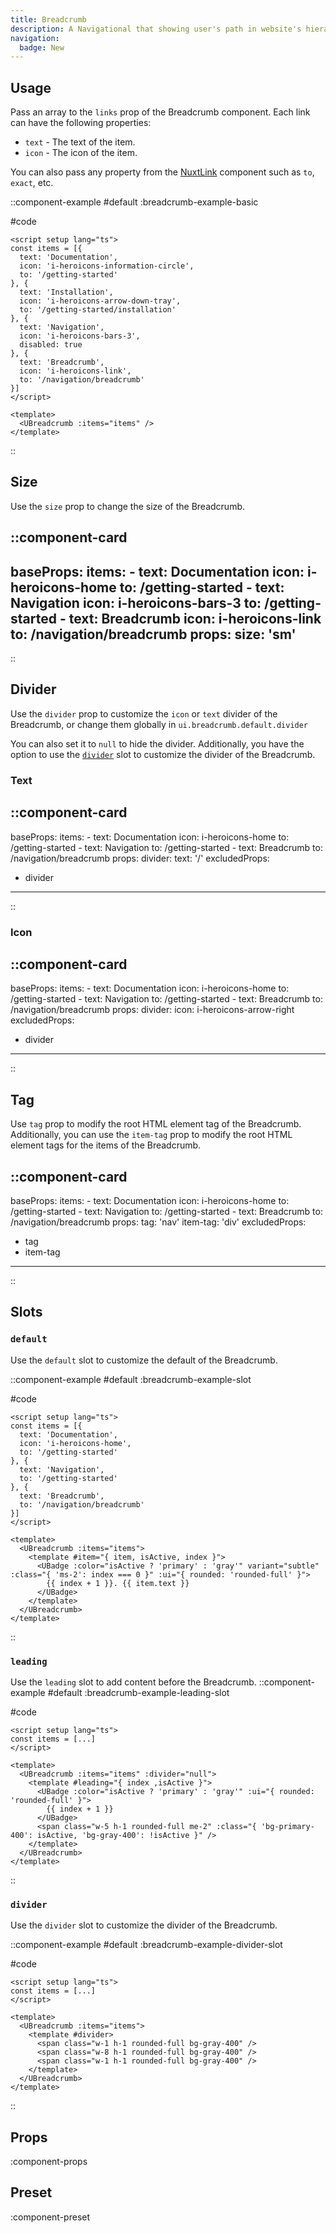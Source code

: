 ```yaml
---
title: Breadcrumb
description: A Navigational that showing user's path in website's hierarchical structure.
navigation:
  badge: New
---
```


## Usage

Pass an array to the `links` prop of the Breadcrumb component. Each link can have the following properties:

- `text` - The text of the item.
- `icon` - The icon of the item.

You can also pass any property from the [NuxtLink](https://nuxt.com/docs/api/components/nuxt-link#props) component such as `to`, `exact`, etc.

::component-example
#default
:breadcrumb-example-basic

#code 
```vue
<script setup lang="ts">
const items = [{
  text: 'Documentation',
  icon: 'i-heroicons-information-circle',
  to: '/getting-started'
}, {
  text: 'Installation',
  icon: 'i-heroicons-arrow-down-tray',
  to: '/getting-started/installation'
}, {
  text: 'Navigation',
  icon: 'i-heroicons-bars-3',
  disabled: true
}, {
  text: 'Breadcrumb',
  icon: 'i-heroicons-link',
  to: '/navigation/breadcrumb'
}]
</script>

<template>
  <UBreadcrumb :items="items" />
</template>
```
::

## Size

Use the `size` prop to change the size of the Breadcrumb.

::component-card
---
baseProps:
  items:
    - text: Documentation
      icon: i-heroicons-home
      to: /getting-started
    - text: Navigation
      icon: i-heroicons-bars-3
      to: /getting-started
    - text: Breadcrumb
      icon: i-heroicons-link
      to: /navigation/breadcrumb
props:
  size: 'sm'
---
::

## Divider

Use the `divider` prop to customize the `icon` or `text` divider of the Breadcrumb, or change them globally in `ui.breadcrumb.default.divider`

You can also set it to `null` to hide the divider. Additionally, you have the option to use the [`divider`](/navigation/breadcrumb#divider-1) slot to customize the divider of the Breadcrumb.

### Text

::component-card
---
baseProps:
  items:
    - text: Documentation
      icon: i-heroicons-home
      to: /getting-started
    - text: Navigation
      to: /getting-started
    - text: Breadcrumb
      to: /navigation/breadcrumb
props:
  divider:
    text: '/'
excludedProps:
  - divider
---
::

### Icon

::component-card
---
baseProps:
  items:
    - text: Documentation
      icon: i-heroicons-home
      to: /getting-started
    - text: Navigation
      to: /getting-started
    - text: Breadcrumb
      to: /navigation/breadcrumb
props:
  divider:
    icon: i-heroicons-arrow-right
excludedProps:
  - divider
---
::

## Tag

Use `tag` prop to modify the root HTML element tag of the Breadcrumb. Additionally, you can use the `item-tag` prop to modify the root HTML element tags for the items of the Breadcrumb.

::component-card
---
baseProps:
  items:
    - text: Documentation
      icon: i-heroicons-home
      to: /getting-started
    - text: Navigation
      to: /getting-started
    - text: Breadcrumb
      to: /navigation/breadcrumb
props:
  tag: 'nav'
  item-tag: 'div'
excludedProps:
  - tag
  - item-tag  
---
::

## Slots

### `default`

Use the `default` slot to customize the default of the Breadcrumb.

::component-example
#default
:breadcrumb-example-slot

#code 
```vue
<script setup lang="ts">
const items = [{
  text: 'Documentation',
  icon: 'i-heroicons-home',
  to: '/getting-started'
}, {
  text: 'Navigation',
  to: '/getting-started'
}, {
  text: 'Breadcrumb',
  to: '/navigation/breadcrumb'
}]
</script>

<template>
  <UBreadcrumb :items="items">
    <template #item="{ item, isActive, index }">
      <UBadge :color="isActive ? 'primary' : 'gray'" variant="subtle" :class="{ 'ms-2': index === 0 }" :ui="{ rounded: 'rounded-full' }">
        {{ index + 1 }}. {{ item.text }}
      </UBadge>
    </template>
  </UBreadcrumb>
</template>
```
::

### `leading`

Use the `leading` slot to add content before the Breadcrumb.
::component-example
#default
:breadcrumb-example-leading-slot

#code 
```vue
<script setup lang="ts">
const items = [...]
</script>

<template>
  <UBreadcrumb :items="items" :divider="null">
    <template #leading="{ index ,isActive }">
      <UBadge :color="isActive ? 'primary' : 'gray'" :ui="{ rounded: 'rounded-full' }">
        {{ index + 1 }}
      </UBadge>
      <span class="w-5 h-1 rounded-full me-2" :class="{ 'bg-primary-400': isActive, 'bg-gray-400': !isActive }" />
    </template>
  </UBreadcrumb>
</template>
```
::

### `divider`

Use the `divider` slot to customize the divider of the Breadcrumb.

::component-example
#default
:breadcrumb-example-divider-slot

#code 
```vue
<script setup lang="ts">
const items = [...]
</script>

<template>
  <UBreadcrumb :items="items">
    <template #divider>
      <span class="w-1 h-1 rounded-full bg-gray-400" />
      <span class="w-8 h-1 rounded-full bg-gray-400" />
      <span class="w-1 h-1 rounded-full bg-gray-400" />
    </template>
  </UBreadcrumb>
</template>
```
::

## Props

:component-props

## Preset

:component-preset
